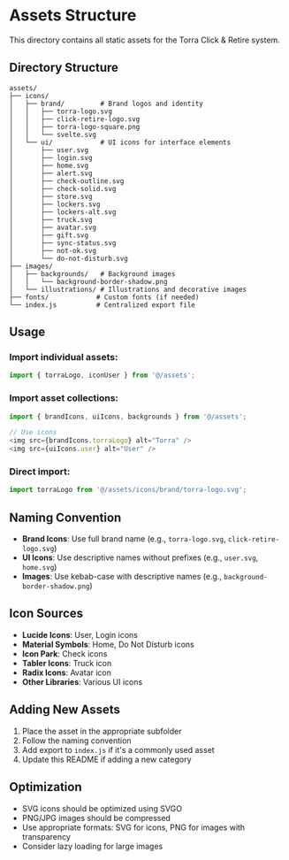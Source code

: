 # Assets Structure

This directory contains all static assets for the Torra Click & Retire system.

## Directory Structure

```
assets/
├── icons/
│   ├── brand/         # Brand logos and identity
│   │   ├── torra-logo.svg
│   │   ├── click-retire-logo.svg
│   │   ├── torra-logo-square.png
│   │   └── svelte.svg
│   └── ui/            # UI icons for interface elements
│       ├── user.svg
│       ├── login.svg
│       ├── home.svg
│       ├── alert.svg
│       ├── check-outline.svg
│       ├── check-solid.svg
│       ├── store.svg
│       ├── lockers.svg
│       ├── lockers-alt.svg
│       ├── truck.svg
│       ├── avatar.svg
│       ├── gift.svg
│       ├── sync-status.svg
│       ├── not-ok.svg
│       └── do-not-disturb.svg
├── images/
│   ├── backgrounds/   # Background images
│   │   └── background-border-shadow.png
│   └── illustrations/ # Illustrations and decorative images
├── fonts/            # Custom fonts (if needed)
└── index.js          # Centralized export file
```

## Usage

### Import individual assets:
```javascript
import { torraLogo, iconUser } from '@/assets';
```

### Import asset collections:
```javascript
import { brandIcons, uiIcons, backgrounds } from '@/assets';

// Use icons
<img src={brandIcons.torraLogo} alt="Torra" />
<img src={uiIcons.user} alt="User" />
```

### Direct import:
```javascript
import torraLogo from '@/assets/icons/brand/torra-logo.svg';
```

## Naming Convention

- **Brand Icons**: Use full brand name (e.g., `torra-logo.svg`, `click-retire-logo.svg`)
- **UI Icons**: Use descriptive names without prefixes (e.g., `user.svg`, `home.svg`)
- **Images**: Use kebab-case with descriptive names (e.g., `background-border-shadow.png`)

## Icon Sources

- **Lucide Icons**: User, Login icons
- **Material Symbols**: Home, Do Not Disturb icons
- **Icon Park**: Check icons
- **Tabler Icons**: Truck icon
- **Radix Icons**: Avatar icon
- **Other Libraries**: Various UI icons

## Adding New Assets

1. Place the asset in the appropriate subfolder
2. Follow the naming convention
3. Add export to `index.js` if it's a commonly used asset
4. Update this README if adding a new category

## Optimization

- SVG icons should be optimized using SVGO
- PNG/JPG images should be compressed
- Use appropriate formats: SVG for icons, PNG for images with transparency
- Consider lazy loading for large images